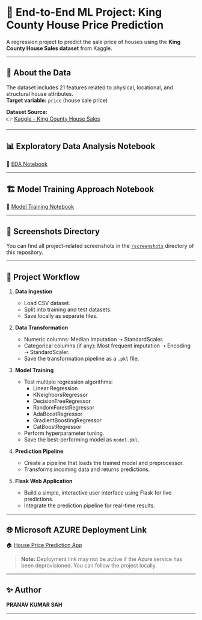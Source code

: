 # 🏡 End-to-End ML Project: King County House Price Prediction

A regression project to predict the sale price of houses using the **King County House Sales dataset** from Kaggle.

---

## 📖 About the Data

The dataset includes 21 features related to physical, locational, and structural house attributes.  
**Target variable:** `price` (house sale price)
 

**Dataset Source:**  
👉 [Kaggle - King County House Sales](https://www.kaggle.com/datasets/harlfoxem/housesalesprediction)

---

## 📊 Exploratory Data Analysis Notebook

📒 [EDA Notebook](https://github.com/Sah-Pranav/End-to-End-ML-project/blob/main/notebook/EDA.ipynb)

---

## 🏗️ Model Training Approach Notebook

📒 [Model Training Notebook](https://github.com/Sah-Pranav/End-to-End-ML-project/blob/main/notebook/MODEL_TRAINING.ipynb)

---

## 📂 Screenshots Directory

You can find all project-related screenshots in the [`/screenshots`](https://github.com/Sah-Pranav/End-to-End-ML-project/tree/main/screenshots) directory of this repository.

---

## 📌 Project Workflow

1. **Data Ingestion**
   - Load CSV dataset.
   - Split into training and test datasets.
   - Save locally as separate files.

2. **Data Transformation**
   - Numeric columns: Median imputation ➝ StandardScaler.
   - Categorical columns (if any): Most frequent imputation ➝ Encoding ➝ StandardScaler.
   - Save the transformation pipeline as a `.pkl` file.

3. **Model Training**
   - Test multiple regression algorithms:
     - Linear Regression  
     - KNeighborsRegressor  
     - DecisionTreeRegressor  
     - RandomForestRegressor  
     - AdaBoostRegressor  
     - GradientBoostingRegressor  
     - CatBoostRegressor  
   - Perform hyperparameter tuning.
   - Save the best-performing model as `model.pkl`.

4. **Prediction Pipeline**
   - Create a pipeline that loads the trained model and preprocessor.
   - Transforms incoming data and returns predictions.

5. **Flask Web Application**
   - Build a simple, interactive user interface using Flask for live predictions.
   - Integrate the prediction pipeline for real-time results.

---

## 🌐 Microsoft AZURE Deployment Link
🏠 [House Price Prediction App](https://housepriceprediction-f8cce5ahgwh5ghaq.germanywestcentral-01.azurewebsites.net/)

> **Note:** Deployment link may not be active if the Azure service has been deprovisioned. You can follow the project locally.

---

## ✨ Author

**PRANAV KUMAR SAH**

---
